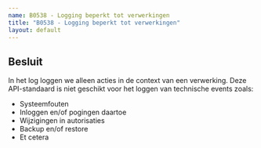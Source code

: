 ```yaml
---
name: B0538 - Logging beperkt tot verwerkingen
title: "B0538 - Logging beperkt tot verwerkingen"
layout: default
---
```


## Besluit
In het log loggen we alleen acties in de context van een verwerking. Deze API-standaard is niet geschikt voor het loggen van technische events zoals:

-	Systeemfouten
-	Inloggen en/of pogingen daartoe
-	Wijzigingen in autorisaties
-	Backup en/of restore
- Et cetera
